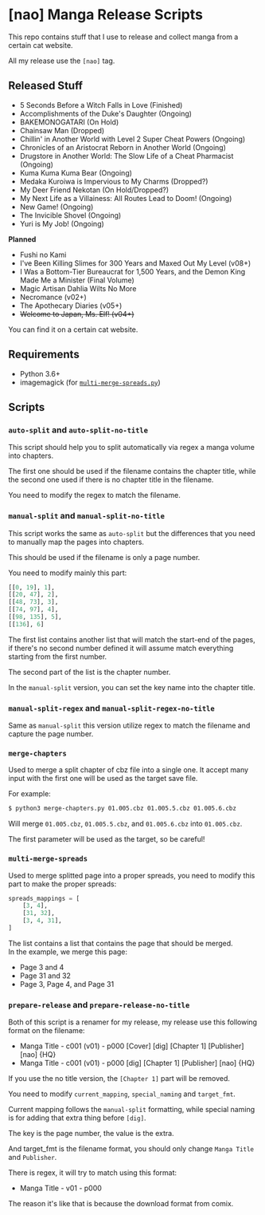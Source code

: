 # [nao] Manga Release Scripts

This repo contains stuff that I use to release and collect manga from a certain cat website.

All my release use the `[nao]` tag.

## Released Stuff
- 5 Seconds Before a Witch Falls in Love (Finished)
- Accomplishments of the Duke's Daughter (Ongoing)
- BAKEMONOGATARI (On Hold)
- Chainsaw Man (Dropped)
- Chillin' in Another World with Level 2 Super Cheat Powers (Ongoing)
- Chronicles of an Aristocrat Reborn in Another World (Ongoing)
- Drugstore in Another World: The Slow Life of a Cheat Pharmacist (Ongoing)
- Kuma Kuma Kuma Bear (Ongoing)
- Medaka Kuroiwa is Impervious to My Charms (Dropped?)
- My Deer Friend Nekotan (On Hold/Dropped?)
- My Next Life as a Villainess: All Routes Lead to Doom! (Ongoing)
- New Game! (Ongoing)
- The Invicible Shovel (Ongoing)
- Yuri is My Job! (Ongoing)

**Planned**
- Fushi no Kami
- I've Been Killing Slimes for 300 Years and Maxed Out My Level (v08+)
- I Was a Bottom-Tier Bureaucrat for 1,500 Years, and the Demon King Made Me a Minister (Final Volume)
- Magic Artisan Dahlia Wilts No More
- Necromance (v02+)
- The Apothecary Diaries (v05+)
- ~~Welcome to Japan, Ms. Elf! (v04+)~~

You can find it on a certain cat website.

## Requirements
- Python 3.6+
- imagemagick (for [`multi-merge-spreads.py`](multi-merge-spreads.py))

## Scripts
### `auto-split` and `auto-split-no-title`
This script should help you to split automatically via regex a manga volume into chapters.

The first one should be used if the filename contains the chapter title, while the second one used if there is no chapter title in the filename.

You need to modify the regex to match the filename.

### `manual-split` and `manual-split-no-title`
This script works the same as `auto-split` but the differences that you need to manually map the pages into chapters.

This should be used if the filename is only a page number.

You need to modify mainly this part:
```py
[[0, 19], 1],
[[20, 47], 2],
[[48, 73], 3],
[[74, 97], 4],
[[98, 135], 5],
[[136], 6]
```

The first list contains another list that will match the start-end of the pages, if there's no second number defined it will assume match everything starting from the first number.

The second part of the list is the chapter number.

In the `manual-split` version, you can set the key name into the chapter title.

### `manual-split-regex` and `manual-split-regex-no-title`
Same as `manual-split` this version utilize regex to match the filename and capture the page number.

### `merge-chapters`
Used to merge a split chapter of cbz file into a single one.
It accept many input with the first one will be used as the target
save file.

For example:
```sh
$ python3 merge-chapters.py 01.005.cbz 01.005.5.cbz 01.005.6.cbz
```

Will merge `01.005.cbz`, `01.005.5.cbz`, and `01.005.6.cbz` into `01.005.cbz`.

The first parameter will be used as the target, so be careful!

### `multi-merge-spreads`
Used to merge splitted page into a proper spreads, you need to modify this part to make the proper spreads:
```py
spreads_mappings = [
    [3, 4],
    [31, 32],
    [3, 4, 31],
]
```

The list contains a list that contains the page that should be merged.<br />
In the example, we merge this page:
- Page 3 and 4
- Page 31 and 32
- Page 3, Page 4, and Page 31

### `prepare-release` and `prepare-release-no-title`
Both of this script is a renamer for my release, my release use this following format on the filename:
- Manga Title - c001 (v01) - p000 [Cover] [dig] [Chapter 1] [Publisher] [nao] {HQ}
- Manga Title - c001 (v01) - p000 [dig] [Chapter 1] [Publisher] [nao] {HQ}

If you use the no title version, the `[Chapter 1]` part will be removed.

You need to modify `current_mapping`, `special_naming` and `target_fmt`.

Current mapping follows the `manual-split` formatting, while special naming is for adding that extra thing before `[dig]`.

The key is the page number, the value is the extra.

And target_fmt is the filename format, you should only change `Manga Title` and `Publisher`.

There is regex, it will try to match using this format:
- Manga Title - v01 - p000

The reason it's like that is because the download format from comix.
